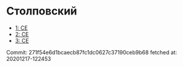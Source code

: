 # Столповский
- [1: CE](1.md)
- [2: CE](2.md)
- [3: CE](3.md)

Commit: 271f54e6d1bcaecb87fc1dc0627c37190ceb9b68
 fetched at: 20201217-122453
